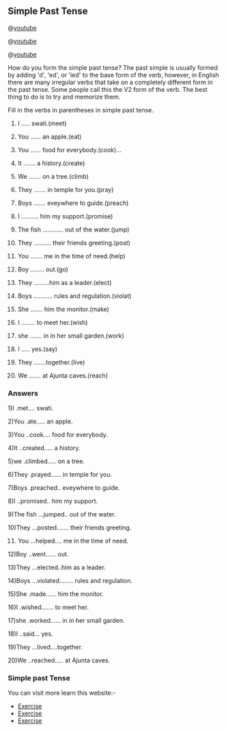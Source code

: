 ## Simple Past Tense

@[youtube](-vlx-7hyJf4)

@[youtube](y0VTP7https)

@[youtube](OxyQRx9cUTA)


How do you form the simple past tense?
The past simple is usually formed by adding 'd', 'ed', or 'ied' to the base form of the verb, however, in English there are many irregular verbs that take on a completely different form in the past tense. Some people call this the V2 form of the verb. The best thing to do is to try and memorize them.

Fill in the verbs in parentheses in simple past tense.

1. I ..... swati.(meet)

2. You ...... an apple.(eat)

3. You ...... food for everybody.(cook)...

4. It ....... a history.(create)

5. We ....... on a tree.(climb)

6. They ....... in temple for you.(pray)

7. Boys ....... eveywhere to guide.(preach)

8. I .......... him my support.(promise)

9. The fish ............ out of the water.(jump)

10. They .......... their friends greeting.(post)

11. You ....... me in the time of need.(help)

12. Boy ........ out.(go)

13. They .........him as a leader.(elect)

14. Boys ........... rules and regulation.(violat)

15. She ....... him the monitor.(make)

16. I ........ to meet her.(wish)

17. she ....... in in her small garden.(work)

18. I ..... yes.(say)

19. They .......together.(live)

20. We ....... at Ajunta caves.(reach)

### Answers

1)I .met.... swati.

2)You .ate..... an apple.

3)You ..cook.... food for everybody.

4)It ..created..... a history.

5)we .climbed..... on a tree.

6)They .prayed...... in temple for you.

7)Boys .preached.. eveywhere to guide.

8)I ..promised.. him my support.

9)The fish ...jumped.. out of the water.

10)They ...posted....... their friends greeting.

11) You ...helped.... me in the time of need.

12)Boy ..went...... out.

13)They ...elected..him as a leader.

14)Boys ...violated........ rules and regulation.

15)She .made...... him the monitor.

16)I .wished....... to meet her.

17)she .worked...... in in her small garden.

18)I ..said... yes.

19)They ...lived....together.

20)We ..reached..... at Ajunta caves.

### Simple past Tense
You can visit more learn this website:-

* [Exercise](https://www.englishgrammar.org/simple-tense-exercise/)
* [Exercise](https://www.myenglishpages.com/site_php_files/grammar-exercise-simple-past.php)
* [Exercise](https://www.easypacelearning.com/pdf/tense2.pdf)
